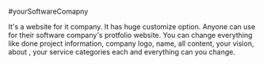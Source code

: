 #yourSoftwareComapny


It's a website for it company. It has huge customize option. Anyone can use for their software company's protfolio website. You can change everything like done project information, company logo, name, all content, your vision, about , your service categories each and everything can you change.
